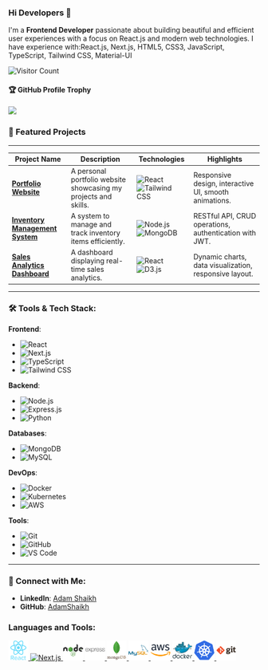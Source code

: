 ### Hi Developers 👋



I'm a **Frontend Developer** passionate about building beautiful and efficient user experiences with a focus on React.js and modern web technologies.
I have experience with:React.js, Next.js, HTML5, CSS3, JavaScript, TypeScript, Tailwind CSS, Material-UI


![Visitor Count](https://profile-counter.glitch.me/AdamShaikh/count.svg)

<div>
  <h4>🏆 GitHub Profile Trophy</h4>
  <a href="https://github.com/ryo-ma/github-profile-trophy">
    <img src="https://github-profile-trophy.vercel.app/?username=AdamShaikh"/>
  </a>
</div>

### 🚀 Featured Projects

---

| Project Name | Description | Technologies | Highlights |
|--------------|-------------|--------------|------------|
| **[Portfolio Website](https://github.com/AdamShaikh/portfolio)** | A personal portfolio website showcasing my projects and skills. | ![React](https://img.shields.io/badge/-React-61DAFB?logo=react&logoColor=white) ![Tailwind CSS](https://img.shields.io/badge/-Tailwind%20CSS-06B6D4?logo=tailwindcss&logoColor=white) | Responsive design, interactive UI, smooth animations. |
| **[Inventory Management System](https://github.com/AdamShaikh/inventory-system)** | A system to manage and track inventory items efficiently. | ![Node.js](https://img.shields.io/badge/-Node.js-339933?logo=node.js&logoColor=white) ![MongoDB](https://img.shields.io/badge/-MongoDB-47A248?logo=mongodb&logoColor=white) | RESTful API, CRUD operations, authentication with JWT. |
| **[Sales Analytics Dashboard](https://github.com/AdamShaikh/sales-dashboard)** | A dashboard displaying real-time sales analytics. | ![React](https://img.shields.io/badge/-React-61DAFB?logo=react&logoColor=white) ![D3.js](https://img.shields.io/badge/-D3.js-F9A03C?logo=d3.js&logoColor=white) | Dynamic charts, data visualization, responsive layout. |

---

### 🛠️ Tools & Tech Stack:

**Frontend**: 
- ![React](https://img.shields.io/badge/-React-61DAFB?logo=react&logoColor=white)
- ![Next.js](https://img.shields.io/badge/-Next.js-000000?logo=next.js&logoColor=white)
- ![TypeScript](https://img.shields.io/badge/-TypeScript-3178C6?logo=typescript&logoColor=white)
- ![Tailwind CSS](https://img.shields.io/badge/-Tailwind%20CSS-06B6D4?logo=tailwindcss&logoColor=white)

**Backend**: 
- ![Node.js](https://img.shields.io/badge/-Node.js-339933?logo=node.js&logoColor=white)
- ![Express.js](https://img.shields.io/badge/-Express.js-000000?logo=express&logoColor=white)
- ![Python](https://img.shields.io/badge/-Python-306998?logo=python&logoColor=white)

**Databases**:
- ![MongoDB](https://img.shields.io/badge/-MongoDB-47A248?logo=mongodb&logoColor=white)
- ![MySQL](https://img.shields.io/badge/-MySQL-4479A1?logo=mysql&logoColor=white)

**DevOps**:
- ![Docker](https://img.shields.io/badge/-Docker-2496ED?logo=docker&logoColor=white)
- ![Kubernetes](https://img.shields.io/badge/-Kubernetes-326CE5?logo=kubernetes&logoColor=white)
- ![AWS](https://img.shields.io/badge/-AWS-232F3E?logo=amazonaws&logoColor=white)

**Tools**:
- ![Git](https://img.shields.io/badge/-Git-F05032?logo=git&logoColor=white)
- ![GitHub](https://img.shields.io/badge/-GitHub-181717?logo=github&logoColor=white)
- ![VS Code](https://img.shields.io/badge/-VS%20Code-007ACC?logo=visual-studio-code&logoColor=white)

---

### 🌟 Connect with Me:
- **LinkedIn**: [Adam Shaikh](https://www.linkedin.com/in/adamshaikh)
- **GitHub**: [AdamShaikh](https://github.com/AdamShaikh)



### Languages and Tools:

<a href="https://reactjs.org/" target="_blank" rel="noreferrer">
    <img src="https://raw.githubusercontent.com/devicons/devicon/master/icons/react/react-original-wordmark.svg" alt="React" width="40" height="40" />
</a>
<a href="https://nextjs.org/" target="_blank" rel="noreferrer">
    <img src="https://cdn.worldvectorlogo.com/logos/nextjs-2.svg" alt="Next.js" width="40" height="40" />
</a>
<a href="https://nodejs.org/" target="_blank" rel="noreferrer">
    <img src="https://raw.githubusercontent.com/devicons/devicon/master/icons/nodejs/nodejs-original-wordmark.svg" alt="Node.js" width="40" height="40" />
</a>
<a href="https://expressjs.com" target="_blank" rel="noreferrer">
    <img src="https://raw.githubusercontent.com/devicons/devicon/master/icons/express/express-original-wordmark.svg" alt="Express.js" width="40" height="40" />
</a>
<a href="https://www.mongodb.com/" target="_blank" rel="noreferrer">
    <img src="https://raw.githubusercontent.com/devicons/devicon/master/icons/mongodb/mongodb-original-wordmark.svg" alt="MongoDB" width="40" height="40" />
</a>
<a href="https://www.mysql.com/" target="_blank" rel="noreferrer">
    <img src="https://raw.githubusercontent.com/devicons/devicon/master/icons/mysql/mysql-original-wordmark.svg" alt="MySQL" width="40" height="40" />
</a>
<a href="https://aws.amazon.com/" target="_blank" rel="noreferrer">
    <img src="https://raw.githubusercontent.com/devicons/devicon/master/icons/amazonwebservices/amazonwebservices-original-wordmark.svg" alt="AWS" width="40" height="40" />
</a>
<a href="https://docker.com" target="_blank" rel="noreferrer">
    <img src="https://raw.githubusercontent.com/devicons/devicon/master/icons/docker/docker-original-wordmark.svg" alt="Docker" width="40" height="40" />
</a>
<a href="https://kubernetes.io/" target="_blank" rel="noreferrer">
    <img src="https://raw.githubusercontent.com/devicons/devicon/master/icons/kubernetes/kubernetes-plain.svg" alt="Kubernetes" width="40" height="40" />
</a>
<a href="https://git-scm.com/" target="_blank" rel="noreferrer">
    <img src="https://raw.githubusercontent.com/devicons/devicon/master/icons/git/git-original-wordmark.svg" alt="Git" width="40" height="40" />
</a>
